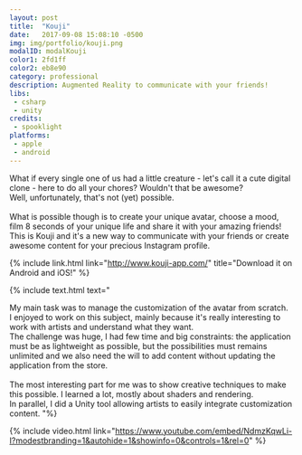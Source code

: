 ```yaml
---
layout: post
title:  "Kouji"
date:   2017-09-08 15:08:10 -0500
img: img/portfolio/kouji.png
modalID: modalKouji
color1: 2fd1ff
color2: eb8e90
category: professional
description: Augmented Reality to communicate with your friends!
libs:
 - csharp
 - unity
credits:
 - spooklight
platforms:
 - apple
 - android
---
```

What if every single one of us had a little creature - let's call it a cute digital clone - here to do all your chores? Wouldn't that be awesome?<br/>
Well, unfortunately, that's not (yet) possible.
<br/><br/>
What is possible though is to create your unique avatar, choose a mood, film 8 seconds of your unique life and share it with your amazing friends!
This is Kouji and it's a new way to communicate with your friends or create awesome content for your precious Instagram profile.

{% include link.html link="http://www.kouji-app.com/" title="Download it on Android and iOS!" %}

{% include text.html text="

My main task was to manage the customization of the avatar from scratch.<br/>
I enjoyed to work on this subject, mainly because it's really interesting to work with artists and understand what they want.<br/>
The challenge was huge, I had few time and big constraints: the application must be as lightweight as possible, but the possibilities must remains unlimited and we also need the will to add content without updating the application from the store.<br/>
<br/>
The most interesting part for me was to show creative techniques to make this possible. I learned a lot, mostly about shaders and rendering.<br/>
In parallel, I did a Unity tool allowing artists to easily integrate customization content.
"%}

{% include video.html link="https://www.youtube.com/embed/NdmzKqwLi-I?modestbranding=1&autohide=1&showinfo=0&controls=1&rel=0" %}
